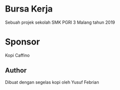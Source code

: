 # Bursa Kerja

Sebuah projek sekolah SMK PGRI 3 Malang tahun 2019

# Sponsor

Kopi Caffino

## Author

Dibuat dengan segelas kopi oleh Yusuf Febrian